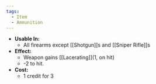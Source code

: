 ```yaml
---
tags:
  - Item
  - Ammunition
---
```

- **Usable In:**
	- All firearms except [[Shotgun]]s and [[Sniper Rifle]]s
- **Effect:**
	- Weapon gains [[Lacerating]](1, on hit)
	- -2 to hit.
- **Cost:**
	- 1 credit for 3